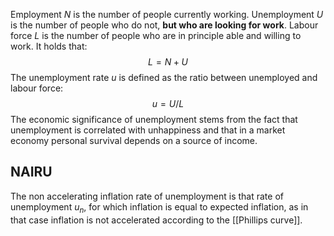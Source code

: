 Employment $N$ is the number of people currently working.
Unemployment $U$ is the number of people who do not, **but who are looking for work**.
Labour force $L$ is the number of people who are in principle able and willing to work.
It holds that:
$$L = N + U$$
The unemployment rate $u$ is defined as the ratio between unemployed and labour force:
$$u = U/L$$
The economic significance of unemployment stems from the fact that unemployment is correlated with unhappiness and that in a market economy personal survival depends on a source of income.

## NAIRU
The non accelerating inflation rate of unemployment is that rate of unemployment $u_n$, for which inflation is equal to expected inflation, as in that case inflation is not accelerated according to the [[Phillips curve]].